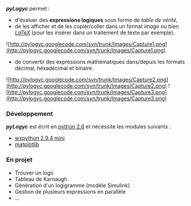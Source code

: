 _**pyLogyc**_ permet :
  * d'évaluer des **expressions logiques** sous forme de _table de vérité_,
  * de les afficher et de les copier/coller dans un format _image_ ou bien _[LaTeX](http://www.latex-project.org/)_ (pour les insérer dans un traitement de texte par exemple).

![http://pylogyc.googlecode.com/svn/trunk/Images/Capture1.png](http://pylogyc.googlecode.com/svn/trunk/Images/Capture1.png)
  * de convertir des expressions mathématiques dans/depuis les formats décimal, héxadécimal et binaire.

![http://pylogyc.googlecode.com/svn/trunk/Images/Capture2.png](http://pylogyc.googlecode.com/svn/trunk/Images/Capture2.png)
![http://pylogyc.googlecode.com/svn/trunk/Images/Capture3.png](http://pylogyc.googlecode.com/svn/trunk/Images/Capture3.png)

### Développement ###
_**pyLogyc**_ est écrit en [python 2.6](http://www.python.org/ftp/python/2.6.6/python-2.6.6.msi) et nécessite les modules suivants :
  * [wxpython 2.9.4 mini](http://wxpython.org/)
  * [matplotlib](http://matplotlib.org/)

### En projet ###
  * Trouver un logo
  * Tableau de Karnaugh
  * Génération d'un logigramme (modèle Simulink)
  * Gestion de plusieurs expressions en parallèle
  * ...